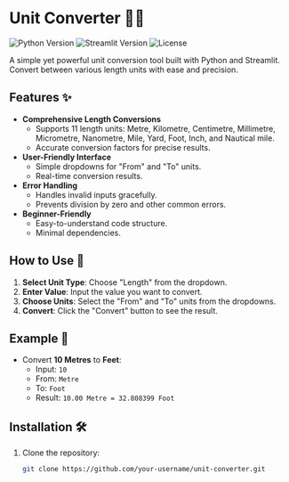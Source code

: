 # Unit Converter 🔄📏

![Python Version](https://img.shields.io/badge/Python-3.8%2B-blue)
![Streamlit Version](https://img.shields.io/badge/Streamlit-1.28-red)
![License](https://img.shields.io/badge/License-MIT-green)

A simple yet powerful unit conversion tool built with Python and Streamlit. Convert between various length units with ease and precision.

## Features ✨

- **Comprehensive Length Conversions**
  - Supports 11 length units: Metre, Kilometre, Centimetre, Millimetre, Micrometre, Nanometre, Mile, Yard, Foot, Inch, and Nautical mile.
  - Accurate conversion factors for precise results.
- **User-Friendly Interface**
  - Simple dropdowns for "From" and "To" units.
  - Real-time conversion results.
- **Error Handling**
  - Handles invalid inputs gracefully.
  - Prevents division by zero and other common errors.
- **Beginner-Friendly**
  - Easy-to-understand code structure.
  - Minimal dependencies.

## How to Use 🚀

1. **Select Unit Type**: Choose "Length" from the dropdown.
2. **Enter Value**: Input the value you want to convert.
3. **Choose Units**: Select the "From" and "To" units from the dropdowns.
4. **Convert**: Click the "Convert" button to see the result.

## Example 📝

- Convert **10 Metres** to **Feet**:
  - Input: `10`
  - From: `Metre`
  - To: `Foot`
  - Result: `10.00 Metre = 32.808399 Foot`

## Installation 🛠️

1. Clone the repository:
   ```bash
   git clone https://github.com/your-username/unit-converter.git